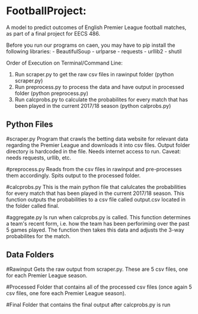 # FootballProject:

A model to predict outcomes of English Premier League football matches, as part of a final project for EECS 486.

Before you run our programs on caen, you may have to pip install the following libraries:
        - BeautifulSoup
        - urlparse
        - requests
        - urllib2
        - shutil

Order of Execution on Terminal/Command Line:
1. Run scraper.py to get the raw csv files in rawinput folder (python scraper.py)
2. Run preprocess.py to process the data and have output in processed folder (python preprocess.py)
3. Run calcprobs.py to calculate the probabilites for every match that has been played in the current 2017/18 season (python calprobs.py)

## Python Files
#scraper.py
Program that crawls the betting data website for relevant data regarding the Premier League and downloads it into csv files. Output folder directory is hardcoded in the file. Needs internet access to run. Caveat: needs requests, urllib, etc.

#preprocess.py
Reads from the csv files in rawinput and pre-processes them accordingly. Spits output to the processed folder.

#calcprobs.py
This is the main python file that calulcates the probabilities for every match that has been played in the current 2017/18 season. This function outputs the probabilities to a csv file called output.csv located in the folder called final.

#aggregate.py
Is run when calcprobs.py is called. This function determines a team's recent form, i.e. how the team has been perforiming over the past 5 games played. The function then takes this data and adjusts the 3-way probabilites for the match.

## Data Folders
#Rawinput
Gets the raw output from scraper.py. These are 5 csv files, one for each Premier League season.

#Processed
Folder that contains all of the processed csv files (once again 5 csv files, one fore each Premier League season).

#Final
Folder that contains the final output after calcprobs.py is run

